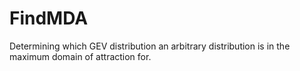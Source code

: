 # FindMDA
Determining which GEV distribution an arbitrary distribution is in the maximum domain of attraction for.
